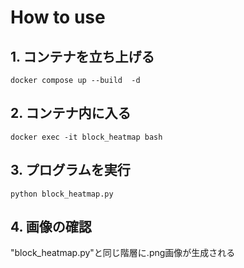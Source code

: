 # How to use
## 1. コンテナを立ち上げる
```
docker compose up --build  -d
```
## 2. コンテナ内に入る
```
docker exec -it block_heatmap bash
```

## 3. プログラムを実行
```
python block_heatmap.py
```

## 4. 画像の確認
"block_heatmap.py"と同じ階層に.png画像が生成される
